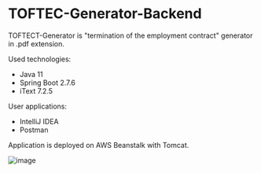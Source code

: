 # TOFTEC-Generator-Backend

TOFTECT-Generator is "termination of the employment contract" generator in .pdf extension. 

Used technologies:

  - Java 11
  - Spring Boot 2.7.6 
  - iText 7.2.5

User applications:

  - IntelliJ IDEA
  - Postman
  
Application is deployed on AWS Beanstalk with Tomcat.

![image](https://user-images.githubusercontent.com/95986791/229386117-36caee25-f4af-48ff-8551-45d565f34437.png)

